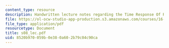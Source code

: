 ```yaml
---
content_type: resource
description: Handwritten lecture notes regarding the Time Response Of RC Circuis.
file: https://ol-ocw-studio-app-production.s3.amazonaws.com/courses/16-01-unified-engineering-i-ii-iii-iv-fall-2005-spring-2006/8520b970059b0e380a602b79c04c90ca_s08_lec.pdf
file_type: application/pdf
resourcetype: Document
title: s08_lec.pdf
uid: 8520b970-059b-0e38-0a60-2b79c04c90ca
---
```

